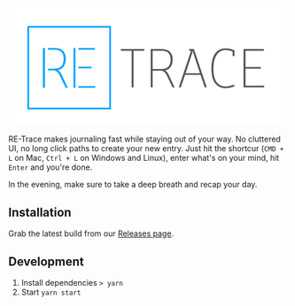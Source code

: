 ![RE-Trace](assets/logo.png)

RE-Trace makes journaling fast while staying out of your way. No cluttered UI, no long click paths to create your new entry. Just hit the shortcur (`CMD + L` on Mac, `Ctrl + L` on Windows and Linux), enter what's on your mind, hit `Enter` and you're done.

In the evening, make sure to take a deep breath and recap your day.

## Installation

Grab the latest build from our [Releases page](https://github.com/Staffbase/retrace/releases).

## Development

1. Install dependencies `> yarn`
2. Start `yarn start`
